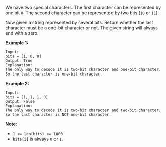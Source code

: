 We have two special characters. The first character can be represented by one
bit `0`. The second character can be represented by two bits (`10` or `11`).

Now given a string represented by several bits. Return whether the last
character must be a one-bit character or not. The given string will always end
with a zero.

**Example 1:**  

    
    
    Input: 
    bits = [1, 0, 0]
    Output: True
    Explanation: 
    The only way to decode it is two-bit character and one-bit character. So the last character is one-bit character.
    

**Example 2:**  

    
    
    Input: 
    bits = [1, 1, 1, 0]
    Output: False
    Explanation: 
    The only way to decode it is two-bit character and two-bit character. So the last character is NOT one-bit character.
    

**Note:**

* `1 <= len(bits) <= 1000`.
* `bits[i]` is always `0` or `1`.

